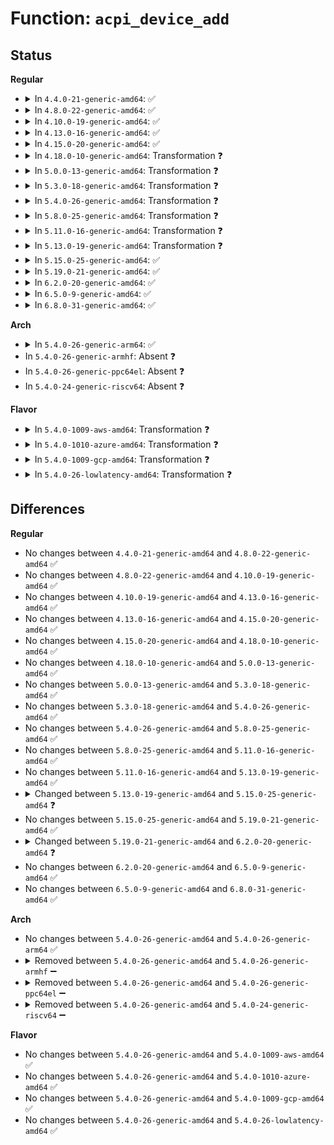 # Function: <code>acpi_device_add</code>

## Status
<b>Regular</b>
<ul>
<li>
<details>
<summary>In <code>4.4.0-21-generic-amd64</code>: ✅</summary>

```c
int acpi_device_add(struct acpi_device * device, void (*)(struct device *) release)
```

```json
{
  "name": "acpi_device_add",
  "collision_type": "Unique Global",
  "inline_type": "No",
  "funcs": [
    {
      "addr": 18446744071583563769,
      "name": "acpi_device_add",
      "external": true,
      "loc": "drivers/acpi/scan.c:602",
      "file": "drivers/acpi/scan.c",
      "inline": "seen, unknown",
      "caller_inline": [],
      "caller_func": [
        "drivers/acpi/scan.c:acpi_add_single_object",
        "drivers/acpi/power.c:acpi_add_power_resource"
      ]
    }
  ],
  "symbols": [
    {
      "addr": 18446744071583563769,
      "name": "acpi_device_add",
      "section": ".text",
      "bind": "STB_GLOBAL",
      "size": 709
    }
  ]
}
```
</details>
</li>
<li>
<details>
<summary>In <code>4.8.0-22-generic-amd64</code>: ✅</summary>

```c
int acpi_device_add(struct acpi_device * device, void (*)(struct device *) release)
```

```json
{
  "name": "acpi_device_add",
  "collision_type": "Unique Global",
  "inline_type": "No",
  "funcs": [
    {
      "addr": 18446744071583885683,
      "name": "acpi_device_add",
      "external": true,
      "loc": "drivers/acpi/scan.c:622",
      "file": "drivers/acpi/scan.c",
      "inline": "seen, unknown",
      "caller_inline": [],
      "caller_func": [
        "drivers/acpi/scan.c:acpi_add_single_object",
        "drivers/acpi/power.c:acpi_add_power_resource"
      ]
    }
  ],
  "symbols": [
    {
      "addr": 18446744071583885683,
      "name": "acpi_device_add",
      "section": ".text",
      "bind": "STB_GLOBAL",
      "size": 705
    }
  ]
}
```
</details>
</li>
<li>
<details>
<summary>In <code>4.10.0-19-generic-amd64</code>: ✅</summary>

```c
int acpi_device_add(struct acpi_device * device, void (*)(struct device *) release)
```

```json
{
  "name": "acpi_device_add",
  "collision_type": "Unique Global",
  "inline_type": "No",
  "funcs": [
    {
      "addr": 18446744071584024797,
      "name": "acpi_device_add",
      "external": true,
      "loc": "drivers/acpi/scan.c:623",
      "file": "drivers/acpi/scan.c",
      "inline": "seen, unknown",
      "caller_inline": [],
      "caller_func": [
        "drivers/acpi/scan.c:acpi_add_single_object",
        "drivers/acpi/power.c:acpi_add_power_resource"
      ]
    }
  ],
  "symbols": [
    {
      "addr": 18446744071584024797,
      "name": "acpi_device_add",
      "section": ".text",
      "bind": "STB_GLOBAL",
      "size": 705
    }
  ]
}
```
</details>
</li>
<li>
<details>
<summary>In <code>4.13.0-16-generic-amd64</code>: ✅</summary>

```c
int acpi_device_add(struct acpi_device * device, void (*)(struct device *) release)
```

```json
{
  "name": "acpi_device_add",
  "collision_type": "Unique Global",
  "inline_type": "No",
  "funcs": [
    {
      "addr": 18446744071584079552,
      "name": "acpi_device_add",
      "external": true,
      "loc": "drivers/acpi/scan.c:621",
      "file": "drivers/acpi/scan.c",
      "inline": "seen, unknown",
      "caller_inline": [],
      "caller_func": [
        "drivers/acpi/scan.c:acpi_add_single_object",
        "drivers/acpi/power.c:acpi_add_power_resource"
      ]
    }
  ],
  "symbols": [
    {
      "addr": 18446744071584079552,
      "name": "acpi_device_add",
      "section": ".text",
      "bind": "STB_GLOBAL",
      "size": 853
    }
  ]
}
```
</details>
</li>
<li>
<details>
<summary>In <code>4.15.0-20-generic-amd64</code>: ✅</summary>

```c
int acpi_device_add(struct acpi_device * device, void (*)(struct device *) release)
```

```json
{
  "name": "acpi_device_add",
  "collision_type": "Unique Global",
  "inline_type": "No",
  "funcs": [
    {
      "addr": 18446744071584349392,
      "name": "acpi_device_add",
      "external": true,
      "loc": "drivers/acpi/scan.c:622",
      "file": "drivers/acpi/scan.c",
      "inline": "seen, unknown",
      "caller_inline": [],
      "caller_func": [
        "drivers/acpi/scan.c:acpi_add_single_object",
        "drivers/acpi/power.c:acpi_add_power_resource"
      ]
    }
  ],
  "symbols": [
    {
      "addr": 18446744071584349392,
      "name": "acpi_device_add",
      "section": ".text",
      "bind": "STB_GLOBAL",
      "size": 853
    }
  ]
}
```
</details>
</li>
<li>
<details>
<summary>In <code>4.18.0-10-generic-amd64</code>: Transformation ❓</summary>

```c
int acpi_device_add(struct acpi_device * device, void (*)(struct device *) release)
```

```json
{
  "name": "acpi_device_add",
  "collision_type": "Unique Global",
  "inline_type": "No",
  "funcs": [
    {
      "addr": 0,
      "name": "acpi_device_add",
      "external": true,
      "loc": "drivers/acpi/scan.c:623",
      "file": "drivers/acpi/scan.c",
      "inline": "seen, unknown",
      "caller_inline": [],
      "caller_func": [
        "drivers/acpi/scan.c:acpi_add_single_object",
        "drivers/acpi/power.c:acpi_add_power_resource"
      ]
    }
  ],
  "symbols": [
    {
      "addr": 18446744071584578617,
      "name": "acpi_device_add.cold.17",
      "section": ".text",
      "bind": "STB_LOCAL",
      "size": 62
    },
    {
      "addr": 18446744071584570464,
      "name": "acpi_device_add",
      "section": ".text",
      "bind": "STB_GLOBAL",
      "size": 808
    }
  ]
}
```
</details>
</li>
<li>
<details>
<summary>In <code>5.0.0-13-generic-amd64</code>: Transformation ❓</summary>

```c
int acpi_device_add(struct acpi_device * device, void (*)(struct device *) release)
```

```json
{
  "name": "acpi_device_add",
  "collision_type": "Unique Global",
  "inline_type": "No",
  "funcs": [
    {
      "addr": 0,
      "name": "acpi_device_add",
      "external": true,
      "loc": "drivers/acpi/scan.c:623",
      "file": "drivers/acpi/scan.c",
      "inline": "seen, unknown",
      "caller_inline": [],
      "caller_func": [
        "drivers/acpi/scan.c:acpi_add_single_object",
        "drivers/acpi/power.c:acpi_add_power_resource"
      ]
    }
  ],
  "symbols": [
    {
      "addr": 18446744071584675961,
      "name": "acpi_device_add.cold.17",
      "section": ".text",
      "bind": "STB_LOCAL",
      "size": 62
    },
    {
      "addr": 18446744071584667776,
      "name": "acpi_device_add",
      "section": ".text",
      "bind": "STB_GLOBAL",
      "size": 808
    }
  ]
}
```
</details>
</li>
<li>
<details>
<summary>In <code>5.3.0-18-generic-amd64</code>: Transformation ❓</summary>

```c
int acpi_device_add(struct acpi_device * device, void (*)(struct device *) release)
```

```json
{
  "name": "acpi_device_add",
  "collision_type": "Unique Global",
  "inline_type": "No",
  "funcs": [
    {
      "addr": 0,
      "name": "acpi_device_add",
      "external": true,
      "loc": "drivers/acpi/scan.c:624",
      "file": "drivers/acpi/scan.c",
      "inline": "seen, unknown",
      "caller_inline": [],
      "caller_func": [
        "drivers/acpi/scan.c:acpi_add_single_object",
        "drivers/acpi/power.c:acpi_add_power_resource"
      ]
    }
  ],
  "symbols": [
    {
      "addr": 18446744071584875782,
      "name": "acpi_device_add.cold",
      "section": ".text",
      "bind": "STB_LOCAL",
      "size": 212
    },
    {
      "addr": 18446744071584867952,
      "name": "acpi_device_add",
      "section": ".text",
      "bind": "STB_GLOBAL",
      "size": 675
    }
  ]
}
```
</details>
</li>
<li>
<details>
<summary>In <code>5.4.0-26-generic-amd64</code>: Transformation ❓</summary>

```c
int acpi_device_add(struct acpi_device * device, void (*)(struct device *) release)
```

```json
{
  "name": "acpi_device_add",
  "collision_type": "Unique Global",
  "inline_type": "No",
  "funcs": [
    {
      "addr": 0,
      "name": "acpi_device_add",
      "external": true,
      "loc": "drivers/acpi/scan.c:624",
      "file": "drivers/acpi/scan.c",
      "inline": "seen, unknown",
      "caller_inline": [],
      "caller_func": [
        "drivers/acpi/scan.c:acpi_add_single_object",
        "drivers/acpi/power.c:acpi_add_power_resource"
      ]
    }
  ],
  "symbols": [
    {
      "addr": 18446744071585011654,
      "name": "acpi_device_add.cold",
      "section": ".text",
      "bind": "STB_LOCAL",
      "size": 212
    },
    {
      "addr": 18446744071585003824,
      "name": "acpi_device_add",
      "section": ".text",
      "bind": "STB_GLOBAL",
      "size": 675
    }
  ]
}
```
</details>
</li>
<li>
<details>
<summary>In <code>5.8.0-25-generic-amd64</code>: Transformation ❓</summary>

```c
int acpi_device_add(struct acpi_device * device, void (*)(struct device *) release)
```

```json
{
  "name": "acpi_device_add",
  "collision_type": "Unique Global",
  "inline_type": "No",
  "funcs": [
    {
      "addr": 0,
      "name": "acpi_device_add",
      "external": true,
      "loc": "drivers/acpi/scan.c:623",
      "file": "drivers/acpi/scan.c",
      "inline": "seen, unknown",
      "caller_inline": [],
      "caller_func": [
        "drivers/acpi/scan.c:acpi_add_single_object",
        "drivers/acpi/power.c:acpi_add_power_resource"
      ]
    }
  ],
  "symbols": [
    {
      "addr": 18446744071585711429,
      "name": "acpi_device_add.cold",
      "section": ".text",
      "bind": "STB_LOCAL",
      "size": 213
    },
    {
      "addr": 18446744071585705888,
      "name": "acpi_device_add",
      "section": ".text",
      "bind": "STB_GLOBAL",
      "size": 672
    }
  ]
}
```
</details>
</li>
<li>
<details>
<summary>In <code>5.11.0-16-generic-amd64</code>: Transformation ❓</summary>

```c
int acpi_device_add(struct acpi_device * device, void (*)(struct device *) release)
```

```json
{
  "name": "acpi_device_add",
  "collision_type": "Unique Global",
  "inline_type": "No",
  "funcs": [
    {
      "addr": 0,
      "name": "acpi_device_add",
      "external": true,
      "loc": "drivers/acpi/scan.c:652",
      "file": "drivers/acpi/scan.c",
      "inline": "seen, unknown",
      "caller_inline": [],
      "caller_func": [
        "drivers/acpi/scan.c:acpi_add_single_object",
        "drivers/acpi/power.c:acpi_add_power_resource"
      ]
    }
  ],
  "symbols": [
    {
      "addr": 18446744071591432470,
      "name": "acpi_device_add.cold",
      "section": ".text",
      "bind": "STB_LOCAL",
      "size": 167
    },
    {
      "addr": 18446744071585828064,
      "name": "acpi_device_add",
      "section": ".text",
      "bind": "STB_GLOBAL",
      "size": 883
    }
  ]
}
```
</details>
</li>
<li>
<details>
<summary>In <code>5.13.0-19-generic-amd64</code>: Transformation ❓</summary>

```c
int acpi_device_add(struct acpi_device * device, void (*)(struct device *) release)
```

```json
{
  "name": "acpi_device_add",
  "collision_type": "Unique Global",
  "inline_type": "No",
  "funcs": [
    {
      "addr": 0,
      "name": "acpi_device_add",
      "external": true,
      "loc": "drivers/acpi/scan.c:647",
      "file": "drivers/acpi/scan.c",
      "inline": "seen, unknown",
      "caller_inline": [],
      "caller_func": [
        "drivers/acpi/scan.c:acpi_add_single_object",
        "drivers/acpi/power.c:acpi_add_power_resource"
      ]
    }
  ],
  "symbols": [
    {
      "addr": 18446744071591373471,
      "name": "acpi_device_add.cold",
      "section": ".text",
      "bind": "STB_LOCAL",
      "size": 167
    },
    {
      "addr": 18446744071585707152,
      "name": "acpi_device_add",
      "section": ".text",
      "bind": "STB_GLOBAL",
      "size": 896
    }
  ]
}
```
</details>
</li>
<li>
<details>
<summary>In <code>5.15.0-25-generic-amd64</code>: ✅</summary>

```c
int acpi_device_add(struct acpi_device * adev, void (*)(struct device *) release)
```

```json
{
  "name": "acpi_device_add",
  "collision_type": "Unique Global",
  "inline_type": "No",
  "funcs": [
    {
      "addr": 18446744071586189088,
      "name": "acpi_device_add",
      "external": true,
      "loc": "drivers/acpi/scan.c:750",
      "file": "drivers/acpi/scan.c",
      "inline": "seen, unknown",
      "caller_inline": [],
      "caller_func": [
        "drivers/acpi/power.c:acpi_add_power_resource"
      ]
    }
  ],
  "symbols": [
    {
      "addr": 18446744071586189088,
      "name": "acpi_device_add",
      "section": ".text",
      "bind": "STB_GLOBAL",
      "size": 100
    }
  ]
}
```
</details>
</li>
<li>
<details>
<summary>In <code>5.19.0-21-generic-amd64</code>: ✅</summary>

```c
int acpi_device_add(struct acpi_device * adev, void (*)(struct device *) release)
```

```json
{
  "name": "acpi_device_add",
  "collision_type": "Unique Global",
  "inline_type": "No",
  "funcs": [
    {
      "addr": 18446744071587425088,
      "name": "acpi_device_add",
      "external": true,
      "loc": "drivers/acpi/scan.c:768",
      "file": "drivers/acpi/scan.c",
      "inline": "seen, unknown",
      "caller_inline": [],
      "caller_func": [
        "drivers/acpi/power.c:acpi_add_power_resource"
      ]
    }
  ],
  "symbols": [
    {
      "addr": 18446744071587425088,
      "name": "acpi_device_add",
      "section": ".text",
      "bind": "STB_GLOBAL",
      "size": 108
    }
  ]
}
```
</details>
</li>
<li>
<details>
<summary>In <code>6.2.0-20-generic-amd64</code>: ✅</summary>

```c
int acpi_device_add(struct acpi_device * device)
```

```json
{
  "name": "acpi_device_add",
  "collision_type": "Unique Global",
  "inline_type": "No",
  "funcs": [
    {
      "addr": 18446744071588681520,
      "name": "acpi_device_add",
      "external": true,
      "loc": "drivers/acpi/scan.c:675",
      "file": "drivers/acpi/scan.c",
      "inline": "seen, unknown",
      "caller_inline": [],
      "caller_func": [
        "drivers/acpi/scan.c:acpi_add_single_object",
        "drivers/acpi/power.c:acpi_add_power_resource"
      ]
    }
  ],
  "symbols": [
    {
      "addr": 18446744071588681520,
      "name": "acpi_device_add",
      "section": ".text",
      "bind": "STB_GLOBAL",
      "size": 915
    }
  ]
}
```
</details>
</li>
<li>
<details>
<summary>In <code>6.5.0-9-generic-amd64</code>: ✅</summary>

```c
int acpi_device_add(struct acpi_device * device)
```

```json
{
  "name": "acpi_device_add",
  "collision_type": "Unique Global",
  "inline_type": "No",
  "funcs": [
    {
      "addr": 18446744071588969280,
      "name": "acpi_device_add",
      "external": true,
      "loc": "drivers/acpi/scan.c:674",
      "file": "drivers/acpi/scan.c",
      "inline": "seen, unknown",
      "caller_inline": [],
      "caller_func": [
        "drivers/acpi/scan.c:acpi_add_single_object",
        "drivers/acpi/power.c:acpi_add_power_resource"
      ]
    }
  ],
  "symbols": [
    {
      "addr": 18446744071588969280,
      "name": "acpi_device_add",
      "section": ".text",
      "bind": "STB_GLOBAL",
      "size": 915
    }
  ]
}
```
</details>
</li>
<li>
<details>
<summary>In <code>6.8.0-31-generic-amd64</code>: ✅</summary>

```c
int acpi_device_add(struct acpi_device * device)
```

```json
{
  "name": "acpi_device_add",
  "collision_type": "Unique Global",
  "inline_type": "No",
  "funcs": [
    {
      "addr": 18446744071589266736,
      "name": "acpi_device_add",
      "external": true,
      "loc": "drivers/acpi/scan.c:674",
      "file": "drivers/acpi/scan.c",
      "inline": "seen, unknown",
      "caller_inline": [],
      "caller_func": [
        "drivers/acpi/scan.c:acpi_add_single_object",
        "drivers/acpi/power.c:acpi_add_power_resource"
      ]
    }
  ],
  "symbols": [
    {
      "addr": 18446744071589266736,
      "name": "acpi_device_add",
      "section": ".text",
      "bind": "STB_GLOBAL",
      "size": 962
    }
  ]
}
```
</details>
</li>
</ul>
<b>Arch</b>
<ul>
<li>
<details>
<summary>In <code>5.4.0-26-generic-arm64</code>: ✅</summary>

```c
int acpi_device_add(struct acpi_device * device, void (*)(struct device *) release)
```

```json
{
  "name": "acpi_device_add",
  "collision_type": "Unique Global",
  "inline_type": "No",
  "funcs": [
    {
      "addr": 18446603336497414288,
      "name": "acpi_device_add",
      "external": true,
      "loc": "drivers/acpi/scan.c:624",
      "file": "drivers/acpi/scan.c",
      "inline": "seen, unknown",
      "caller_inline": [],
      "caller_func": [
        "drivers/acpi/scan.c:acpi_add_single_object",
        "drivers/acpi/power.c:acpi_add_power_resource"
      ]
    }
  ],
  "symbols": [
    {
      "addr": 18446603336497414288,
      "name": "acpi_device_add",
      "section": ".text",
      "bind": "STB_GLOBAL",
      "size": 844
    }
  ]
}
```
</details>
</li>
<li>
In <code>5.4.0-26-generic-armhf</code>: Absent ❓
</li>
<li>
In <code>5.4.0-26-generic-ppc64el</code>: Absent ❓
</li>
<li>
In <code>5.4.0-24-generic-riscv64</code>: Absent ❓
</li>
</ul>
<b>Flavor</b>
<ul>
<li>
<details>
<summary>In <code>5.4.0-1009-aws-amd64</code>: Transformation ❓</summary>

```c
int acpi_device_add(struct acpi_device * device, void (*)(struct device *) release)
```

```json
{
  "name": "acpi_device_add",
  "collision_type": "Unique Global",
  "inline_type": "No",
  "funcs": [
    {
      "addr": 0,
      "name": "acpi_device_add",
      "external": true,
      "loc": "drivers/acpi/scan.c:624",
      "file": "drivers/acpi/scan.c",
      "inline": "seen, unknown",
      "caller_inline": [],
      "caller_func": [
        "drivers/acpi/scan.c:acpi_add_single_object",
        "drivers/acpi/power.c:acpi_add_power_resource"
      ]
    }
  ],
  "symbols": [
    {
      "addr": 18446744071584955030,
      "name": "acpi_device_add.cold",
      "section": ".text",
      "bind": "STB_LOCAL",
      "size": 212
    },
    {
      "addr": 18446744071584947520,
      "name": "acpi_device_add",
      "section": ".text",
      "bind": "STB_GLOBAL",
      "size": 675
    }
  ]
}
```
</details>
</li>
<li>
<details>
<summary>In <code>5.4.0-1010-azure-amd64</code>: Transformation ❓</summary>

```c
int acpi_device_add(struct acpi_device * device, void (*)(struct device *) release)
```

```json
{
  "name": "acpi_device_add",
  "collision_type": "Unique Global",
  "inline_type": "No",
  "funcs": [
    {
      "addr": 0,
      "name": "acpi_device_add",
      "external": true,
      "loc": "drivers/acpi/scan.c:624",
      "file": "drivers/acpi/scan.c",
      "inline": "seen, unknown",
      "caller_inline": [],
      "caller_func": [
        "drivers/acpi/scan.c:acpi_add_single_object",
        "drivers/acpi/power.c:acpi_add_power_resource"
      ]
    }
  ],
  "symbols": [
    {
      "addr": 18446744071584863830,
      "name": "acpi_device_add.cold",
      "section": ".text",
      "bind": "STB_LOCAL",
      "size": 212
    },
    {
      "addr": 18446744071584856320,
      "name": "acpi_device_add",
      "section": ".text",
      "bind": "STB_GLOBAL",
      "size": 675
    }
  ]
}
```
</details>
</li>
<li>
<details>
<summary>In <code>5.4.0-1009-gcp-amd64</code>: Transformation ❓</summary>

```c
int acpi_device_add(struct acpi_device * device, void (*)(struct device *) release)
```

```json
{
  "name": "acpi_device_add",
  "collision_type": "Unique Global",
  "inline_type": "No",
  "funcs": [
    {
      "addr": 0,
      "name": "acpi_device_add",
      "external": true,
      "loc": "drivers/acpi/scan.c:624",
      "file": "drivers/acpi/scan.c",
      "inline": "seen, unknown",
      "caller_inline": [],
      "caller_func": [
        "drivers/acpi/scan.c:acpi_add_single_object",
        "drivers/acpi/power.c:acpi_add_power_resource"
      ]
    }
  ],
  "symbols": [
    {
      "addr": 18446744071584963238,
      "name": "acpi_device_add.cold",
      "section": ".text",
      "bind": "STB_LOCAL",
      "size": 212
    },
    {
      "addr": 18446744071584955408,
      "name": "acpi_device_add",
      "section": ".text",
      "bind": "STB_GLOBAL",
      "size": 675
    }
  ]
}
```
</details>
</li>
<li>
<details>
<summary>In <code>5.4.0-26-lowlatency-amd64</code>: Transformation ❓</summary>

```c
int acpi_device_add(struct acpi_device * device, void (*)(struct device *) release)
```

```json
{
  "name": "acpi_device_add",
  "collision_type": "Unique Global",
  "inline_type": "No",
  "funcs": [
    {
      "addr": 0,
      "name": "acpi_device_add",
      "external": true,
      "loc": "drivers/acpi/scan.c:624",
      "file": "drivers/acpi/scan.c",
      "inline": "seen, unknown",
      "caller_inline": [],
      "caller_func": [
        "drivers/acpi/scan.c:acpi_add_single_object",
        "drivers/acpi/power.c:acpi_add_power_resource"
      ]
    }
  ],
  "symbols": [
    {
      "addr": 18446744071585069414,
      "name": "acpi_device_add.cold",
      "section": ".text",
      "bind": "STB_LOCAL",
      "size": 212
    },
    {
      "addr": 18446744071585061584,
      "name": "acpi_device_add",
      "section": ".text",
      "bind": "STB_GLOBAL",
      "size": 675
    }
  ]
}
```
</details>
</li>
</ul>

## Differences
<b>Regular</b>
<ul>
<li>
No changes between <code>4.4.0-21-generic-amd64</code> and <code>4.8.0-22-generic-amd64</code> ✅
</li>
<li>
No changes between <code>4.8.0-22-generic-amd64</code> and <code>4.10.0-19-generic-amd64</code> ✅
</li>
<li>
No changes between <code>4.10.0-19-generic-amd64</code> and <code>4.13.0-16-generic-amd64</code> ✅
</li>
<li>
No changes between <code>4.13.0-16-generic-amd64</code> and <code>4.15.0-20-generic-amd64</code> ✅
</li>
<li>
No changes between <code>4.15.0-20-generic-amd64</code> and <code>4.18.0-10-generic-amd64</code> ✅
</li>
<li>
No changes between <code>4.18.0-10-generic-amd64</code> and <code>5.0.0-13-generic-amd64</code> ✅
</li>
<li>
No changes between <code>5.0.0-13-generic-amd64</code> and <code>5.3.0-18-generic-amd64</code> ✅
</li>
<li>
No changes between <code>5.3.0-18-generic-amd64</code> and <code>5.4.0-26-generic-amd64</code> ✅
</li>
<li>
No changes between <code>5.4.0-26-generic-amd64</code> and <code>5.8.0-25-generic-amd64</code> ✅
</li>
<li>
No changes between <code>5.8.0-25-generic-amd64</code> and <code>5.11.0-16-generic-amd64</code> ✅
</li>
<li>
No changes between <code>5.11.0-16-generic-amd64</code> and <code>5.13.0-19-generic-amd64</code> ✅
</li>
<li>
<details>
<summary>Changed between <code>5.13.0-19-generic-amd64</code> and <code>5.15.0-25-generic-amd64</code> ❓</summary>
<ul>
<li>
<b>Param added. </b>
<code>struct acpi_device * adev</code>
</li>
<li>
<b>Param removed. </b>
<code>struct acpi_device * device</code>
</li>
</ul>
</details>
</li>
<li>
No changes between <code>5.15.0-25-generic-amd64</code> and <code>5.19.0-21-generic-amd64</code> ✅
</li>
<li>
<details>
<summary>Changed between <code>5.19.0-21-generic-amd64</code> and <code>6.2.0-20-generic-amd64</code> ❓</summary>
<ul>
<li>
<b>Param added. </b>
<code>struct acpi_device * device</code>
</li>
<li>
<b>Param removed. </b>
<code>struct acpi_device * adev</code>
</li>
<li>
<b>Param removed. </b>
<code>void (*)(struct device *) release</code>
</li>
</ul>
</details>
</li>
<li>
No changes between <code>6.2.0-20-generic-amd64</code> and <code>6.5.0-9-generic-amd64</code> ✅
</li>
<li>
No changes between <code>6.5.0-9-generic-amd64</code> and <code>6.8.0-31-generic-amd64</code> ✅
</li>
</ul>
<b>Arch</b>
<ul>
<li>
No changes between <code>5.4.0-26-generic-amd64</code> and <code>5.4.0-26-generic-arm64</code> ✅
</li>
<li>
<details>
<summary>Removed between <code>5.4.0-26-generic-amd64</code> and <code>5.4.0-26-generic-armhf</code> ➖</summary>

```c
int acpi_device_add(struct acpi_device * device, void (*)(struct device *) release)
```
</details>
</li>
<li>
<details>
<summary>Removed between <code>5.4.0-26-generic-amd64</code> and <code>5.4.0-26-generic-ppc64el</code> ➖</summary>

```c
int acpi_device_add(struct acpi_device * device, void (*)(struct device *) release)
```
</details>
</li>
<li>
<details>
<summary>Removed between <code>5.4.0-26-generic-amd64</code> and <code>5.4.0-24-generic-riscv64</code> ➖</summary>

```c
int acpi_device_add(struct acpi_device * device, void (*)(struct device *) release)
```
</details>
</li>
</ul>
<b>Flavor</b>
<ul>
<li>
No changes between <code>5.4.0-26-generic-amd64</code> and <code>5.4.0-1009-aws-amd64</code> ✅
</li>
<li>
No changes between <code>5.4.0-26-generic-amd64</code> and <code>5.4.0-1010-azure-amd64</code> ✅
</li>
<li>
No changes between <code>5.4.0-26-generic-amd64</code> and <code>5.4.0-1009-gcp-amd64</code> ✅
</li>
<li>
No changes between <code>5.4.0-26-generic-amd64</code> and <code>5.4.0-26-lowlatency-amd64</code> ✅
</li>
</ul>
